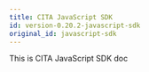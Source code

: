 ```yaml
---
title: CITA JavaScript SDK
id: version-0.20.2-javascript-sdk
original_id: javascript-sdk
---
```


This is CITA JavaScript SDK doc

